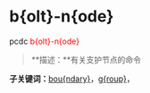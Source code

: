 # b{olt}-n{ode}
pcdc <span style='color: red;'>b{olt}-n{ode}</span>
> **描述：**有关支护节点的命令

**子关键词：**[bou{ndary}](b{olt}-n{ode}/bou{ndary}/)，[g{roup}](b{olt}-n{ode}/g{roup}/)，
